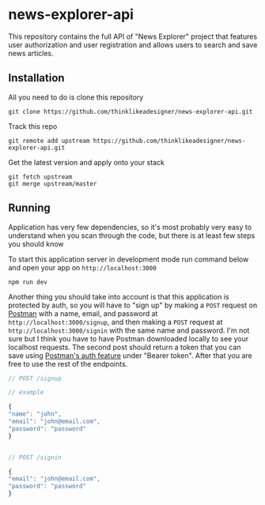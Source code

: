 # news-explorer-api



This repository contains the full API of "News Explorer" project that features user authorization and user registration and allows users to search and save news articles.

<!-- [Live site](https://thinklikeadesigner.github.io/news-explorer-frontend/) -->




<!-- http://api.morning-paper.students.nomoreparties.site -->


Installation
------------

All you need to do is clone this repository

```
git clone https://github.com/thinklikeadesigner/news-explorer-api.git

```

<!-- ### [](https://github.com/werein/react#keep-it-up-to-date)Keep it up to date -->

Track this repo

```
git remote add upstream https://github.com/thinklikeadesigner/news-explorer-api.git
```

Get the latest version and apply onto your stack

```
git fetch upstream
git merge upstream/master

```

[](https://github.com/werein/react#running)Running
--------------------------------------------------

Application has very few dependencies, so it's most probably very easy to understand when you scan through the code, but there is at least few steps you should know

To start this application server in development mode run command below and open your app on `http://localhost:3000`

```source-js
npm run dev
```

Another thing you should take into account is that this application is protected by auth, so you will have to "sign up" by making a ```POST``` request on [Postman](https://www.postman.com/) with a name, email, and password at ```http://localhost:3000/signup```, and then making a ```POST``` request at ```http://localhost:3000/signin``` with the same name and password. I'm not sure but I think you have to have Postman downloaded locally to see your localhost requests. The second post should return a token that you can save using [Postman's auth feature](https://learning.postman.com/docs/sending-requests/authorization/#bearer-token) under "Bearer token". After that you are free to use the rest of the endpoints.

```javascript
// POST /signup

// example

{
"name": "john",
"email": "john@email.com",
"password": "password"
}


// POST /signin

{
"email": "john@email.com",
"password": "password"
}
